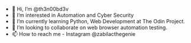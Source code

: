 - 👋 Hi, I’m @th3n00bd3v
- 👀 I’m interested in Automation and Cyber Security
- 🌱 I’m currently learning Python, Web Development at The Odin Project.
- 💞️ I’m looking to collaborate on web browser automation testing. 
- 📫 How to reach me - Instagram @zabilacthegenie

<!---
th3n00bd3v/th3n00bd3v is a ✨ special ✨ repository because its `README.md` (this file) appears on your GitHub profile.
You can click the Preview link to take a look at your changes.
--->
